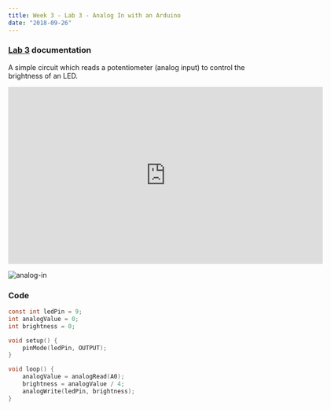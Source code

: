 ```yaml
---
title: Week 3 - Lab 3 - Analog In with an Arduino
date: "2018-09-26"
---
```


### [Lab 3](https://itp.nyu.edu/physcomp/labs/labs-arduino-digital-and-analog/analog-in-with-an-arduino/) documentation

A simple circuit which reads a potentiometer (analog input) to control the brightness of an LED.

<iframe src="https://player.vimeo.com/video/291979246" width="640" height="360" frameborder="0" webkitallowfullscreen mozallowfullscreen allowfullscreen></iframe>

![analog-in](week-3-analog-in.jpg)

### Code

```c
const int ledPin = 9;
int analogValue = 0;
int brightness = 0;

void setup() {
    pinMode(ledPin, OUTPUT);
}

void loop() {
    analogValue = analogRead(A0);
    brightness = analogValue / 4;
    analogWrite(ledPin, brightness);
}
```
